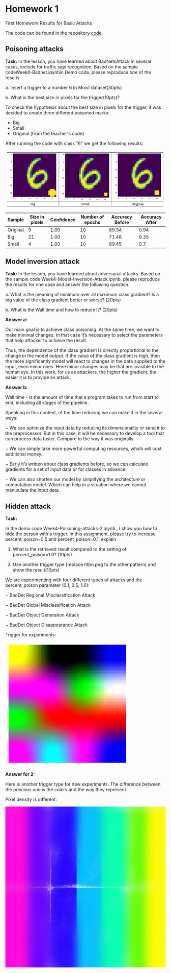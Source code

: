# Homework 1 

First Homework Results for Basic Attacks

The code can be found in the repository [code](/code).

##  Poisoning attacks

<b>Task:</b> In the lesson, you have learned about BadNetsAttack in several cases, include for
traffic sign recognition. Based on the sample codeWeek4-Badnet.ipynbin Demo code,
please reproduce one of the results.

a. Insert a trigger to a number 6 In Mnist dataset(30pts)

b. What is the best size in pixels for the trigger(10pts)?


To check the hypothesis about the best size in pixels for the trigger, it was decided to
create three different poisoned marks:

- Big
- Small
- Original (from the teacher's code)
  
After running the code with class "6" we get the following results:

![result](img/res_6.png)


| Sample | Size in pixels | Confidence | Number of epochs | Accuracy Before | Accuracy After |
| --- | --- | --- | --- | --- | --- |
| Original | 9 | 1.00 | 10 | 89.34 | 0.94 |
| Big | 21 | 1.00 | 10 | 71.48 | 9.35 |
| Small | 4 | 1.00 | 10 | 89.45 | 0.7 |

## Model inversion attack

<b>Task:</b> In the lesson, you have learned about adversarial attacks. Based on the sample
code Week4-Model-Inversion-Attack.ipynb, please reproduce the results for one case
and answer the following question.

a. What is the meaning of minimum over all maximum class gradient? Is a big value of the class gradient better or worse? (20pts)

b. What is the Wall time and how to reduce it? (20pts)

<b>Answer a:</b>

Our main goal is to achieve class poisoning. At the same time, we want to make minimal changes. In that case 
it’s necessary to select the parameters that help attacker to achieve the result.

Thus, the dependence of the class gradient is directly proportional to the change in the
model output. If the value of the class gradient is high, then the more significantly model
will react to changes in the data supplied to the input, even minor ones. Here minor
changes may be that are invisible to the human eye. In this work, for us as attackers, the
higher the gradient, the easier it is to provide an attack.


<b>Answer b:</b>

Wall time - is the amount of time that a program takes to run from start to end, including
all stages of the pipeline.

Speaking in this context, of the time reducing we can make it in the several ways:

  − We can optimize the input data by reducing its dimensionality or send it to the
  preprocessor. But in this case, it will be necessary to develop a tool that can
  process data faster. Compare to the way it was originally.
  
  − We can simply take more powerful computing resources, which will cost
  additional money.
  
  − Early it’s written about class gradients before, so we can calculate gradients for a
  set of input data or for classes in advance.
  
  − We can also shorten our model by simplifying the architecture or computation
  model. Which can help in a situation where we cannot manipulate the input
  data.


## Hidden attack

<b>Task:</b> 

In the demo code Week4-Poisoning-attacks-2.ipynb , I show you how to hide the
person with a trigger. In this assignment, please try to increase percent_poison=0.5 and
percent_poison=0.1, explain

1. What is the retrieved result compared to the setting of percent_poison=1.0?
(10pts)

3. Use another trigger type (replace htbn.png to the other pattern) and show the
result(10pts)

We are experimenting with four different types of attacks and the percent_poison
parameter (0.1; 0.5; 1.0):

  − BadDet Regional Misclassification Attack
  
  − BadDet Global Misclassification Attack
  
  − BadDet Object Generation Attack
  
  − BadDet Object Disappearance Attack

Trigger for experiments:

![tg_1](img/1.png)

<b>Answer for 2:</b>

Here is another trigger type for new experiments. The difference between the previous
one is the colors and the way they represent. 

Pixel density is different:

![tg_2](img/2.png)
